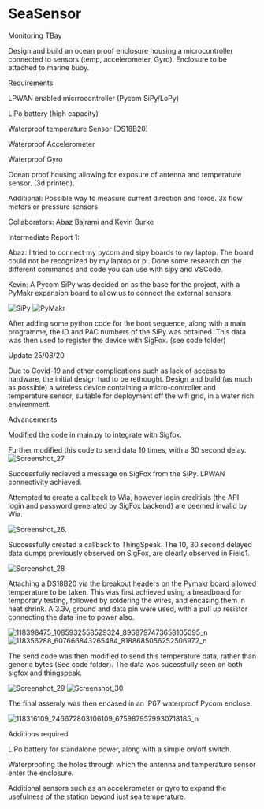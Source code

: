# SeaSensor
Monitoring TBay

Design and build an ocean proof enclosure housing a microcontroller connected to sensors (temp, accelerometer, Gyro).
Enclosure to be attached to marine buoy.

Requirements

LPWAN enabled micrrocontroller (Pycom SiPy/LoPy)

LiPo battery (high capacity)

Waterproof temperature Sensor (DS18B20)

Waterproof Accelerometer

Waterproof Gyro

Ocean proof housing allowing for exposure of antenna and temperature sensor. (3d printed).

Additional: Possible way to measure current direction and force.
3x flow meters or pressure sensors

Collaborators: Abaz Bajrami and Kevin Burke


  Intermediate Report 1:

Abaz:
I tried to connect my pycom and sipy boards to my laptop. The board could not be recognized by my laptop or pi.
Done some research on the different commands and code you can use with sipy and VSCode.

Kevin:
A Pycom SiPy was decided on as the base for the project, with a PyMakr expansion board to allow us to connect the external sensors.


![SiPy](https://user-images.githubusercontent.com/46967737/77871425-ffe42480-723b-11ea-9451-61c301d8bc15.jpg)
![PyMakr](https://user-images.githubusercontent.com/46967737/77871359-c8757800-723b-11ea-8a3e-64505e913547.jpg)

After adding some python code for the boot sequence, along with a main programme, the ID and PAC numbers of the SiPy was obtained. This data was then used to register the device with SigFox.
(see code folder)

  Update 25/08/20

Due to Covid-19 and other complications such as lack of access to hardware, the initial design had to be rethought. 
Design and build (as much as possible) a wireless device containing a micro-controller and temperature sensor, suitable for deployment off the wifi grid, in a water rich envirenment.

  Advancements

Modified the code in main.py to integrate with Sigfox.

Further modified this code to send data 10 times, with a 30 second delay.
![Screenshot_27](https://user-images.githubusercontent.com/46967737/91189528-70f40f00-e6ea-11ea-85b9-05f77fc355ed.png)

Successfully recieved a message on SigFox from the SiPy.
LPWAN connectivity achieved.

Attempted to create a callback to Wia, however login creditials (the API login and password generated by SigFox backend) are deemed invalid by Wia.

![Screenshot_26](https://user-images.githubusercontent.com/46967737/91184833-0096bf00-e6e5-11ea-9427-154a05ac350f.png).

Successfully created a callback to ThingSpeak. The 10, 30 second delayed data dumps previously observed on SigFox, are clearly observed in Field1.

![Screenshot_28](https://user-images.githubusercontent.com/46967737/91190491-8ae22180-e6eb-11ea-8454-e2239c97dd72.png)


Attaching a DS18B20 via the breakout headers on the Pymakr board allowed temperature to be taken. This was first achieved using a breadboard for temporary testing, followed by soldering the wires, and encasing them in heat shrink. A 3.3v, ground and data pin were used, with a pull up resistor connecting the data line to power also.

![118398475_1085932558529324_8968797473658105095_n](https://user-images.githubusercontent.com/46967737/91221227-44092180-e715-11ea-8836-0d4934abbb50.jpg)
![118356288_607666843265484_8188685056252506972_n](https://user-images.githubusercontent.com/46967737/91221234-479ca880-e715-11ea-9413-50121ad8f75b.jpg)




The send code was then modified to send this temperature data, rather than generic bytes (See code folder). The data was sucessfully seen on both sigfox and thingspeak.

![Screenshot_29](https://user-images.githubusercontent.com/46967737/91224450-05299a80-e71a-11ea-9999-31ad8d5d8795.png)
![Screenshot_30](https://user-images.githubusercontent.com/46967737/91224452-05c23100-e71a-11ea-9252-69a6762fd2d3.png)

The final assemly was then encased in an IP67 waterproof Pycom enclose.


![118316109_246672803106109_6759879579930718185_n](https://user-images.githubusercontent.com/46967737/91225288-479fa700-e71b-11ea-9dcc-a5788cbb8ef1.jpg)



Additions required

LiPo battery for standalone power, along with a simple on/off switch. 

Waterproofing the holes through which the antenna and temperature sensor enter the enclosure.

Additional sensors such as an accelerometer or gyro to expand the usefulness of the station beyond just sea temperature. 
